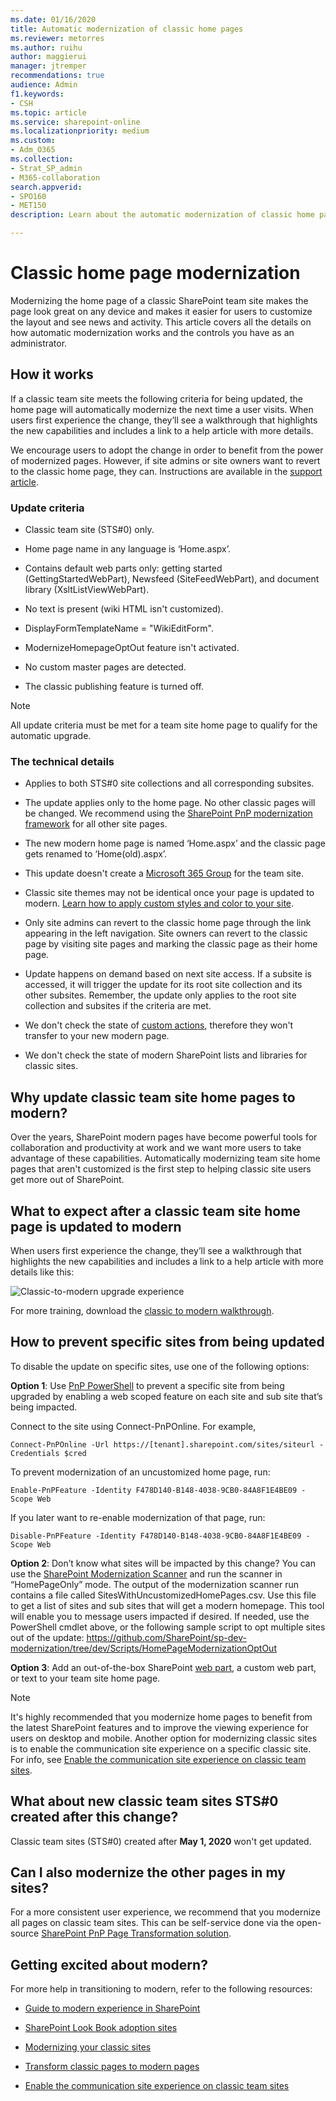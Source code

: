 ```yaml
---
ms.date: 01/16/2020
title: Automatic modernization of classic home pages
ms.reviewer: metorres
ms.author: ruihu
author: maggierui
manager: jtremper
recommendations: true
audience: Admin
f1.keywords:
- CSH
ms.topic: article
ms.service: sharepoint-online
ms.localizationpriority: medium
ms.custom: 
- Adm_O365
ms.collection:  
- Strat_SP_admin
- M365-collaboration
search.appverid:
- SPO160
- MET150
description: Learn about the automatic modernization of classic home pages, and how to disable this if you want.

---
```

# Classic home page modernization

Modernizing the home page of a classic SharePoint team site makes the page look great on any device and makes it easier for users to customize the layout and see news and activity. This article covers all the details on how automatic modernization works and the controls you have as an administrator. 

## How it works 

If a classic team site meets the following criteria for being updated, the home page will automatically modernize the next time a user visits. When users first experience the change, they’ll see a walkthrough that highlights the new capabilities and includes a link to a help article with more details. 

We encourage users to adopt the change in order to benefit from the power of modernized pages. However, if site admins or site owners want to revert to the classic home page, they can. Instructions are available in the [support article](https://support.office.com/article/77cbbd3c-2a23-4a76-bfd7-c5bf95afe1c6). 

### Update criteria 

- Classic team site (STS#0) only.

- Home page name in any language is ‘Home.aspx’.

- Contains default web parts only: getting started (GettingStartedWebPart), Newsfeed (SiteFeedWebPart), and document library (XsltListViewWebPart). 

- No text is present (wiki HTML isn't customized).

- DisplayFormTemplateName = "WikiEditForm".

- ModernizeHomepageOptOut feature isn't activated.

- No custom master pages are detected.

- The classic publishing feature is turned off.

>[!NOTE]
>All update criteria must be met for a team site home page to qualify for the automatic upgrade.

### The technical details 

- Applies to both STS#0 site collections and all corresponding subsites.

- The update applies only to the home page. No other classic pages will be changed. We recommend using the [SharePoint PnP modernization framework](/sharepoint/dev/transform/modernize-userinterface-site-pages) for all other site pages. 

- The new modern home page is named ‘Home.aspx’ and the classic page gets renamed to ‘Home(old).aspx’.

- This update doesn't create a [Microsoft 365 Group](/sharepoint/dev/transform/modernize-connect-to-office365-group) for the team site.

- Classic site themes may not be identical once your page is updated to modern. [Learn how to apply custom styles and color to your site](/sharepoint/dev/declarative-customization/site-theming/sharepoint-site-theming-overview).

- Only site admins can revert to the classic home page through the link appearing in the left navigation. Site owners can revert to the classic page by visiting site pages and marking the classic page as their home page. 

- Update happens on demand based on next site access. If a subsite is accessed, it will trigger the update for its root site collection and its other subsites. Remember, the update only applies to the root site collection and subsites if the criteria are met. 

- We don't check the state of [custom actions](/sharepoint/dev/sp-add-ins/create-custom-actions-to-deploy-with-sharepoint-add-ins), therefore they won't transfer to your new modern page.

- We don't check the state of modern SharePoint lists and libraries for classic sites.


## Why update classic team site home pages to modern? 

Over the years, SharePoint modern pages have become powerful tools for collaboration and productivity at work and we want more users to take advantage of these capabilities. Automatically modernizing team site home pages that aren't customized is the first step to helping classic site users get more out of SharePoint. 

## What to expect after a classic team site home page is updated to modern

When users first experience the change, they’ll see a walkthrough that highlights the new capabilities and includes a link to a help article with more details like this:

![Classic-to-modern upgrade experience](media/classictomodernnewGIF.gif)

For more training, download the [classic to modern walkthrough](https://download.microsoft.com/download/b/8/1/b81076b2-76d6-474d-b8e9-7350c3579a9f/modernize-classic-home-page-walkthrough.pdf).


## How to prevent specific sites from being updated 

To disable the update on specific sites, use one of the following options: 

**Option 1**: Use [PnP PowerShell](/powershell/sharepoint/sharepoint-pnp/sharepoint-pnp-cmdlets) to prevent a specific site from being upgraded by enabling a web scoped feature on each site and sub site that’s being impacted.

Connect to the site using Connect-PnPOnline. For example,

`Connect-PnPOnline -Url https://[tenant].sharepoint.com/sites/siteurl -Credentials $cred`

To prevent modernization of an uncustomized home page, run:

`Enable-PnPFeature -Identity F478D140-B148-4038-9CB0-84A8F1E4BE09 -Scope Web`

If you later want to re-enable modernization of that page, run:

`Disable-PnPFeature -Identity F478D140-B148-4038-9CB0-84A8F1E4BE09 -Scope Web`

**Option 2**: Don’t know what sites will be impacted by this change? You can use the [SharePoint Modernization Scanner](/sharepoint/dev/transform/modernize-scanner) and run the scanner in “HomePageOnly” mode. The output of the modernization scanner run contains a file called SitesWithUncustomizedHomePages.csv. Use this file to get a list of sites and sub sites that will get a modern homepage. This tool will enable you to message users impacted if desired. If needed, use the PowerShell cmdlet above, or the following sample script to opt multiple sites out of the update: https://github.com/SharePoint/sp-dev-modernization/tree/dev/Scripts/HomePageModernizationOptOut  
 

**Option 3**:
Add an out-of-the-box SharePoint [web part](https://support.office.com/article/3fdae6c3-8fc1-49ab-8708-8c104b882e64), a custom web part, or text to your team site home page.


>[!NOTE]
>It's highly recommended that you modernize home pages to benefit from the latest SharePoint features and to improve the viewing experience for users on desktop and mobile. Another option for modernizing classic sites is to enable the communication site experience on a specific classic site. For info, see [Enable the communication site experience on classic team sites](modernize-classic-team-site.md).


## What about new classic team sites STS#0 created after this change? 

Classic team sites (STS#0) created after **May 1, 2020** won't get updated.  

 
## Can I also modernize the other pages in my sites? 

For a more consistent user experience, we recommend that you modernize all pages on classic team sites. This can be self-service done via the open-source [SharePoint PnP Page Transformation solution](/sharepoint/dev/transform/modernize-userinterface-site-pages). 


## Getting excited about modern? 

For more help in transitioning to modern, refer to the following resources: 

- [Guide to modern experience in SharePoint](guide-to-sharepoint-modern-experience.md)

- [SharePoint Look Book adoption sites](https://adoption.microsoft.com/en-us/sharepoint-look-book/#custom)  

- [Modernizing your classic sites](/sharepoint/dev/transform/modernize-classic-sites)  

- [Transform classic pages to modern pages](/sharepoint/dev/transform/modernize-userinterface-site-pages) 

- [Enable the communication site experience on classic team sites](modernize-classic-team-site.md)

